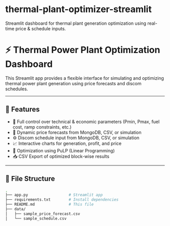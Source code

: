 # thermal-plant-optimizer-streamlit
Streamlit dashboard for thermal plant generation optimization using real-time price &amp; schedule inputs.

# ⚡ Thermal Power Plant Optimization Dashboard

This Streamlit app provides a flexible interface for simulating and optimizing thermal power plant generation using price forecasts and discom schedules. 

---

## 📌 Features

- 🔧 Full control over technical & economic parameters (Pmin, Pmax, fuel cost, ramp constraints, etc.)
- 📅 Dynamic price forecasts from MongoDB, CSV, or simulation
- ⚙️ Discom schedule input from MongoDB, CSV, or simulation
- 📈 Interactive charts for generation, profit, and price
- 🧮 Optimization using PuLP (Linear Programming)
- 📥 CSV Export of optimized block-wise results

---

## 📂 File Structure

```bash
.
├── app.py                  # Streamlit app
├── requirements.txt        # Install dependencies
├── README.md               # This file
├── data/
│   ├── sample_price_forecast.csv
│   └── sample_schedule.csv

